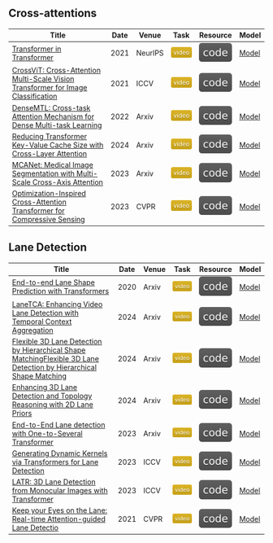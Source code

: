 ## Cross-attentions
| Title | Date | Venue | Task | Resource | Model |
| --- | --- | --- | --- | --- | --- |
| [Transformer in Transformer](https://paperswithcode.com/paper/transformer-in-transformer) | 2021 | NeurIPS | ![](./assets/video.svg) | [![](./assets/code.svg)](https://github.com/huawei-noah/Efficient-AI-Backbones/tree/master/tnt_pytorch) | [Model](models/TNT.png) |
| [CrossViT: Cross-Attention Multi-Scale Vision Transformer for Image Classification](https://paperswithcode.com/paper/2103-14899) | 2021 | ICCV | ![](./assets/video.svg) | [![](./assets/code.svg)](https://github.com/IBM/CrossViT) | [Model](models/CrossViT.png) |
| [DenseMTL: Cross-task Attention Mechanism for Dense Multi-task Learning](https://paperswithcode.com/paper/cross-task-attention-mechanism-for-dense) | 2022 | Arxiv | ![](./assets/video.svg) | [![](./assets/code.svg)](https://github.com/astra-vision/densemtl) | [Model](models/DenseMTL.png) |
| [Reducing Transformer Key-Value Cache Size with Cross-Layer Attention](https://paperswithcode.com/paper/reducing-transformer-key-value-cache-size) | 2024 | Arxiv | ![](./assets/video.svg) | [![](./assets/code.svg)](https://github.com/whyNLP/LCKV) | [Model](models/LCKV.png) |
| [MCANet: Medical Image Segmentation with Multi-Scale Cross-Axis Attention](https://paperswithcode.com/paper/mcanet-medical-image-segmentation-with-multi) | 2023 | Arxiv | ![](./assets/video.svg) | [![](./assets/code.svg)](https://github.com/haoshao-nku/medical_seg) | [Model](models/MCANet.png) |
| [Optimization-Inspired Cross-Attention Transformer for Compressive Sensing](https://paperswithcode.com/paper/optimization-inspired-cross-attention) | 2023 | CVPR | ![](./assets/video.svg) | [![](./assets/code.svg)](https://github.com/songjiechong/octuf) | [Model](models/OCT.png) |

## Lane Detection
| Title | Date | Venue | Task | Resource | Model |
| --- | --- | --- | --- | --- | --- |
| [End-to-end Lane Shape Prediction with Transformers](https://paperswithcode.com/paper/end-to-end-lane-shape-prediction-with) | 2020 | Arxiv | ![](./assets/video.svg) | [![](./assets/code.svg)](https://github.com/liuruijin17/LSTR) | [Model](models/LSTR.png) |
| [LaneTCA: Enhancing Video Lane Detection with Temporal Context Aggregation](https://paperswithcode.com/paper/lanetca-enhancing-video-lane-detection-with) | 2024 | Arxiv | ![](./assets/video.svg) | [![](./assets/code.svg)](https://github.com/liuruijin17/LSTR) | [Model](models/LaneTCA.png) |
| [Flexible 3D Lane Detection by Hierarchical Shape MatchingFlexible 3D Lane Detection by Hierarchical Shape Matching](https://paperswithcode.com/paper/flexible-3d-lane-detection-by-hierarchical) | 2024 | Arxiv | ![](./assets/video.svg) | [![](./assets/code.svg)](https://github.com/liuruijin17/LSTR) | [Model](models/Flex3D.png) |
| [Enhancing 3D Lane Detection and Topology Reasoning with 2D Lane Priors](https://paperswithcode.com/paper/enhancing-3d-lane-detection-and-topology) | 2024 | Arxiv | ![](./assets/video.svg) | [![](./assets/code.svg)](https://github.com/liuruijin17/LSTR) | [Model](models/Topo2D.png) |
| [End-to-End Lane detection with One-to-Several Transformer](https://paperswithcode.com/paper/end-to-end-lane-detection-with-one-to-several) | 2023 | Arxiv | ![](./assets/video.svg) | [![](./assets/code.svg)](https://github.com/liuruijin17/LSTR) | [Model](models/O2S.png) |
| [Generating Dynamic Kernels via Transformers for Lane Detection](https://paperswithcode.com/paper/generating-dynamic-kernels-via-transformers) | 2023 | ICCV | ![](./assets/video.svg) | [![](./assets/code.svg)](https://github.com/liuruijin17/LSTR) | [Model](models/DynamicKernel.png) |
| [LATR: 3D Lane Detection from Monocular Images with Transformer](https://paperswithcode.com/paper/latr-3d-lane-detection-from-monocular-images) | 2023 | ICCV | ![](./assets/video.svg) | [![](./assets/code.svg)](https://github.com/liuruijin17/LSTR) | [Model](models/LATR.png) |
| [Keep your Eyes on the Lane: Real-time Attention-guided Lane Detectio](https://paperswithcode.com/paper/keep-your-eyes-on-the-lane-attention-guided) | 2021 | CVPR | ![](./assets/video.svg) | [![](./assets/code.svg)](https://github.com/liuruijin17/LSTR) | [Model](models/LaneATT.png) |
